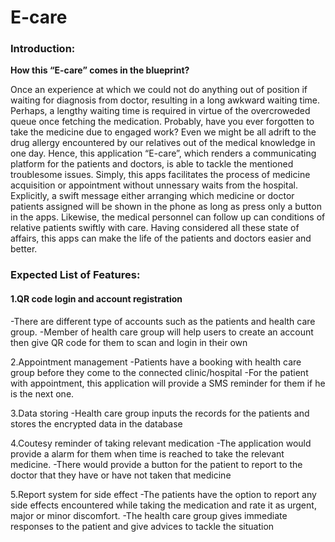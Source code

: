 <h1>E-care</h1>
<h3>Introduction:</h3>

<b>How this “E-care” comes in the blueprint?</b>

Once an experience at which we could not do anything out of position if waiting for diagnosis from doctor, resulting in a long awkward waiting time. Perhaps, a lengthy waiting time is required in virtue of the overcroweded queue once fetching the medication. Probably, have you ever forgotten to take the medicine due to engaged work? Even we might be all adrift to the drug allergy encountered by our relatives out of the medical knowledge in one day.
Hence, this application “E-care”, which renders a communicating platform for the patients and doctors, is able to tackle the mentioned troublesome issues. Simply, this apps facilitates the process of medicine acquisition or appointment without unnessary waits from the hospital. Explicitly, a swift message either arranging which medicine or doctor patients assigned will be shown in the phone as long as press only a button in the apps. Likewise, the medical personnel can follow up can conditions of relative patients swiftly with care. 
Having considered all these state of affairs, this apps can make the life of the patients and doctors easier and better.

<h3>Expected List of Features:</h3>

<h4>1.QR code login and  account registration</h4>
-There are different type of accounts such as the patients and health care group.
-Member of health care group will help users to create an account then give QR code for them to scan and login in their own 

2.Appointment management 
-Patients have a booking with health care group before they come to the connected clinic/hospital
-For the patient with appointment, this application will provide a SMS reminder for them if he is the next one.

3.Data storing
-Health care group inputs the records for the patients and stores the encrypted data in the database
	
4.Coutesy reminder of taking relevant medication
-The application would provide a alarm for them when time is reached to take the relevant medicine.
-There would provide a button for the patient to report to the doctor that they have or have not taken that medicine

5.Report system for side effect
-The patients have the option to report any side effects encountered while taking the medication and rate it as urgent, major or minor discomfort. 
-The health care group gives immediate responses to the patient and give advices to tackle the situation

